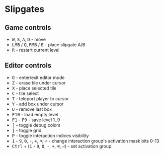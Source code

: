 # Slipgates

## Game controls

- <kbd>W</kbd>, <kbd>S</kbd>, <kbd>A</kbd>, <kbd>D</kbd> - move
- <kbd>LMB</kbd> / <kbd>Q</kbd>, <kbd>RMB</kbd> / <kbd>E</kbd> - place slipgate A/B
- <kbd>R</kbd> -  restart current level

## Editor controls

- <kbd>O</kbd> - enter/exit editor mode
- <kbd>Z</kbd> - erase tile under cursor
- <kbd>X</kbd> - place selected tile
- <kbd>C</kbd> - tile select
- <kbd>T</kbd> - teleport player to cursor
- <kbd>Y</kbd> - add box under cursor
- <kbd>U</kbd> - remove last box
- <kbd>F10</kbd> - load empty level
- <kbd>F1</kbd> - <kbd>F9</kbd> - save level 1..9
- <kbd>[</kbd> - toggle debug colors
- <kbd>]</kbd> - toggle grid
- <kbd>P</kbd> - toggle interaction indices visibility
- <kbd>1</kbd> - <kbd>9</kbd>, <kbd>0</kbd>, <kbd>-</kbd>, <kbd>+</kbd>, <kbd>⌫</kbd>, <kbd>⏎</kbd> - change interaction group's activation mask bits 0-13
- <kbd>Ctrl</kbd> + (<kbd>1</kbd> - <kbd>9</kbd>, <kbd>0</kbd>, <kbd>-</kbd>, <kbd>+</kbd>, <kbd>⌫</kbd>, <kbd>⏎</kbd>) - set activation group
